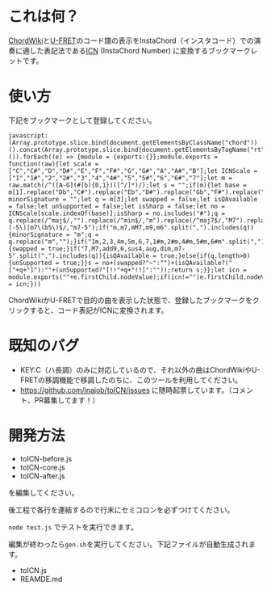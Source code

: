 # これは何？

[ChordWiki](https://ja.chordwiki.org/)と[U-FRET](https://www.ufret.jp/)のコード譜の表示をInstaChord（インスタコード）での演奏に適した表記法である[ICN](http://instachord.com/instruction/icn/) (InstaChord Number) に変換するブックマークレットです。

# 使い方

下記をブックマークとして登録してください。

```
javascript:(Array.prototype.slice.bind(document.getElementsByClassName("chord"))().concat(Array.prototype.slice.bind(document.getElementsByTagName("rt"))()).forEach((e) => {module = {exports:{}};module.exports = function(raw){let scale = ["C","C#","D","D#","E","F","F#","G","G#","A","A#","B"];let ICNScale = ["1","1#","2","2#","3","4","4#","5","5#","6","6#","7"];let m = raw.match(/^([A-G](#|b){0,1})([^/]*)/);let s = "";if(m){let base = m[1].replace("Db","C#").replace("Eb","D#").replace("Gb","F#").replace("Ab","G#").replace("Bb","A#");let minorSignature = "";let q = m[3];let swapped = false;let isQAvailable = false;let unSupported = false;let isSharp = false;let no = ICNScale[scale.indexOf(base)];isSharp = no.includes("#");q = q.replace(/^maj$/,"").replace(/^min$/,"m").replace(/^maj7$/,"M7").replace("7sus4","sus4").replace("dim7","dim").replace(/^m7b5|m7\(-5\)|m7\(b5\)$/,"m7-5");if("m,m7,mM7,m9,m6".split(",").includes(q)){minorSignature = "m";q = q.replace("m","");}if("1m,2,3,4m,5m,6,7,1#m,2#m,4#m,5#m,6#m".split(",").includes(no+minorSignature)){swapped = true;}if("7,M7,add9,6,sus4,aug,dim,m7-5".split(",").includes(q)){isQAvailable = true;}else{if(q.length>0){unSupported = true;}}s = no+(swapped?"~":"")+(isQAvailable?("["+q+"]"):""+(unSupported?"[!!"+q+"!!]":""));return s;}};let icn = module.exports(""+e.firstChild.nodeValue);if(icn!="")e.firstChild.nodeValue = icn;}))
```

ChordWikiかU-FRETで目的の曲を表示した状態で、登録したブックマークをクリックすると、コード表記がICNに変換されます。

# 既知のバグ

- KEY:C（ハ長調）のみに対応しているので、それ以外の曲はChordWikiやU-FRETの移調機能で移調したのちに、このツールを利用してください。
- https://github.com/inajob/toICN/issues に随時起票しています。（コメント、PR募集してます！）

# 開発方法

- toICN-before.js
- toICN-core.js
- toICN-after.js

を編集してください。

後工程で各行を連結するので行末にセミコロンを必ずつけてください。

`node test.js` でテストを実行できます。

編集が終わったら`gen.sh`を実行してください。下記ファイルが自動生成されます。

- toICN.js
- REAMDE.md

